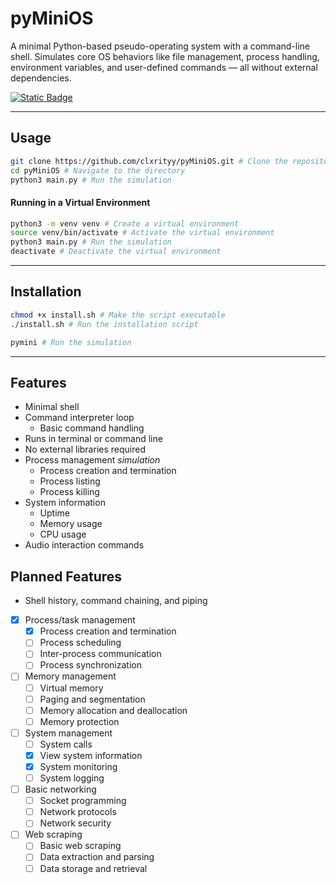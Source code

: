 # pyMiniOS

A minimal Python-based pseudo-operating system with a command-line shell. Simulates core OS behaviors like file management, process handling, environment variables, and user-defined commands — all without external dependencies.

[![Static Badge](https://img.shields.io/badge/commands-show?style=for-the-badge&logo=gnometerminal&logoColor=%23111111&color=%234B8BBE&link=https%3A%2F%2Fgithub.com%2Fclxrityy%2FpyMiniOS%2Fblob%2Fmaster%2FCOMMANDS.md)](./COMMANDS.md)

---

## Usage
```bash
git clone https://github.com/clxrityy/pyMiniOS.git # Clone the repository
cd pyMiniOS # Navigate to the directory
python3 main.py # Run the simulation
```

#### Running in a Virtual Environment
```bash
python3 -m venv venv # Create a virtual environment
source venv/bin/activate # Activate the virtual environment
python3 main.py # Run the simulation
deactivate # Deactivate the virtual environment
```

---

## Installation

```bash
chmod +x install.sh # Make the script executable
./install.sh # Run the installation script

pymini # Run the simulation
```

---

## Features
- Minimal shell
- Command interpreter loop
    - Basic command handling
- Runs in terminal or command line
- No external libraries required
- Process management *simulation*
    - Process creation and termination
    - Process listing
    - Process killing
- System information
    - Uptime
    - Memory usage
    - CPU usage
- Audio interaction commands

## Planned Features
- Shell history, command chaining, and piping
- [x] Process/task management
    - [x] Process creation and termination
    - [ ] Process scheduling
    - [ ] Inter-process communication
    - [ ] Process synchronization
- [ ] Memory management
    - [ ] Virtual memory
    - [ ] Paging and segmentation
    - [ ] Memory allocation and deallocation
    - [ ] Memory protection
- [ ] System management
    - [ ] System calls
    - [x] View system information
    - [x] System monitoring
    - [ ] System logging
- [ ] Basic networking
    - [ ] Socket programming
    - [ ] Network protocols
    - [ ] Network security
- [ ] Web scraping
    - [ ] Basic web scraping
    - [ ] Data extraction and parsing
    - [ ] Data storage and retrieval